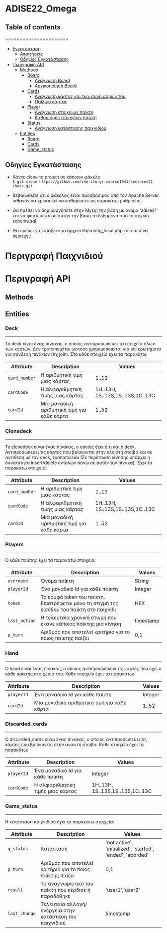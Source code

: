 # ADISE22_Omega
## Table of contents
======================
   * [Εγκατάσταση](#εγκατάσταση)
      * [Απαιτήσεις](#απαιτήσεις)
      * [Οδηγίες Εγκατάστασης](#οδηγίες-εγκατάστασης)
   * [Περιγραφή API](#περιγραφή-api)
      * [Methods](#methods)
         * [Board](#board)
            * [Ανάγνωση Board](#ανάγνωση-board)
            * [Αρχικοποίηση Board](#αρχικοποίηση-board)
         * [Cards](#cards)
            * [Ανάγνωση κάρτας και των συνδιασμών του](#ανάγνωση-κάρτας)
            * [Παίξιμο κάρτας](#παίξιμο-κάρτας)
         * [Player](#player)
            * [Ανάγνωση στοιχείων παίκτη](#ανάγνωση-στοιχείων-παίκτη)
            * [Καθορισμός στοιχείων παίκτη](#καθορισμός-στοιχείων-παίκτη)
         * [Status](#status)
            * [Ανάγνωση κατάστασης παιχνιδιού](#ανάγνωση-κατάστασης-παιχνιδιού)
      * [Entities](#entities)
         * [Board](#board-1)
         * [Cards](#cards)
         * [Game_status](#game_status)

## Οδηγίες Εγκατάστασης

 * Κάντε clone το project σε κάποιον φάκελο <br/>
  `$ git clone https://github.com/iee-ihu-gr-course1941/Lectures21-chess.git`

 * Βεβαιωθείτε ότι ο φάκελος είναι προσβάσιμος από τον Apache Server. πιθανόν να χρειαστεί να καθορίσετε τις παρακάτω ρυθμίσεις.

 * Θα πρέπει να δημιουργήσετε στην Mysql την βάση με όνομα 'adise21' και να φορτώσετε σε αυτήν την βάση τα δεδομένα από το αρχείο schema.sql

 * Θα πρέπει να φτιάξετε το αρχείο lib/config_local.php το οποίο να περιέχει:
 
 # Περιγραφή Παιχνιδιού
 
 
 
 
 
 
 
# Περιγραφή API




## Methods



## Entities


### Deck
---------

Το deck είναι ένας πίνακας, ο οποίος αντιπροσωπεύει τα στοιχεία όλων των καρτών. Δεν τροποποιείται ωστόσο χρησιμοποιείται για sql ερωτήματα για σύνδεση πινάκων (πχ join). Στο κάθε στοιχείο έχει τα παρακάτω:


| Attribute                | Description                                 | Values                               |
| ------------------------ | --------------------------------------------| -------------------------------------|
| `card_number`            | H αριθμητική τιμη μιας κάρτας               | 1..13                                |
| `cardCode`               | Η αλφαριθμητικη τιμής μιας κάρτας           | 1H..13H, 1S..13S,1S..13S,1C..13C     |
| `cardId`                 | Μια μοναδική αριθμητική τιμή για κάθε κάρτα | 1..52                                |




### Clonedeck
---------

Το clonedeck είναι ένας πίνακας, ο οποίος έχει ό,τι και ο deck. Αντιπροσωπεύει τις κάρτες που βρίσκονται στην κλειστή στοίβα και σε αντίθεση με τον deck, τροποποιείαι (Σε περίπτωση κίνησης υπάρχει η δυνατότητα insert/delete εντολών πάνω σε αυτόν τον πίνακα). Έχει τα παρακάτω στοιχεία:


| Attribute                | Description                                 | Values                               |
| ------------------------ | --------------------------------------------| ------------------------------------ |
| `card_number`            | H αριθμητική τιμη μιας κάρτας               | 1..13                                |
| `cardCode`               | Η αλφαριθμητικη τιμής μιας κάρτας           | 1H..13H, 1S..13S,1S..13S,1C..13C     |
| `cardId`                 | Μια μοναδική αριθμητική τιμή για κάθε κάρτα | 1..52                                |


### Players
---------

O κάθε παίκτης έχει τα παρακάτω στοιχεία:


| Attribute                | Description                                    | Values                             |
| ------------------------ | -----------------------------------------------| -----------------------------------|
| `username`               | Όνομα παίκτη                                   | String                             |
| `playerId`               | Ένα μοναδικό Id για κάθε παίκτη                | Integer                            |
| `token  `                | To κρυφό token του παίκτη. Επιστρέφεται μόνο τη στιγμή της εισόδου του παίκτη στο παιχνίδι | HEX |
| `last_action`            | Η τελευταία χρονική στιγμή που έκανε κάποιος παίκτης μια κίνηση| timestamp          |
| `p_turn`                 | Αριθμός που αποτελεί κριτήριο για το ποιος παίκτης παίζει   | 0,1                   |



### Hand
---------

O hand είναι ένας πίνακας, ο οποίος αντιπροσωπεύει τις κάρτες που έχει ο κάθε παίκτης στα χέρια του. Κάθε στοιχείο έχει τα παρακάτω:


| Attribute                | Description                                 | Values                                |
| ------------------------ | --------------------------------------------| -----------------------------------   |
| `playerId`            | Ένα μοναδικό Id για κάθε παίκτη                | Integer                               |
| `cardId`                 | Μια μοναδική αριθμητική τιμή για κάθε κάρτα | 1..52                                 |


### Discarded_cards
---------

O discarded_cards είναι ένας πίνακας, ο οποίος αντιπροσωπεύει τις κάρτες που βρίσκονται στην ανοικτή στοίβα. Κάθε στοιχείο έχει τα παρακάτω:


| Attribute                | Description                                 | Values                                |
| ------------------------ | --------------------------------------------| -----------------------------------   |
| `playerId`               | Ένα μοναδικό Id για κάθε παίκτη             | Integer                               |
| `cardCode`               | Η αλφαριθμητικη τιμής μιας κάρτας           | 1H..13H, 1S..13S,1S..13S,1C..13C      |


### Game_status
---------

H κατάσταση παιχνιδιού έχει τα παρακάτω στοιχεία:


| Attribute                | Description                                 | Values                                                         |
| ------------------------ | --------------------------------------------| ---------------------------------------------------------------|
| `g_status  `             | Κατάσταση                                   | 'not active', 'initialized', 'started', 'ended', 'aborded'     |
| `p_turn`                 | Αριθμός που αποτελεί κριτήριο για το ποιος παίκτης παίζει   | 0,1                                            |
| `result`                 |  Το αναγνωριστικό του παίκτη που κέρδισε ή παραδόθηκε  |'user1','user2'                                      |
| `last_change`            | Τελευταία αλλαγή/ενέργεια στην κατάσταση του παιχνιδιού         | timestamp                                  |
